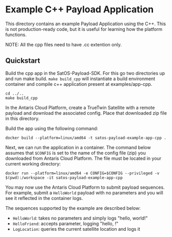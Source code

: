 # Example C++ Payload Application

This directory contains an example Payload Application using the C++.
This is not production-ready code, but it is useful for learning how the platform functions.

NOTE: All the cpp files need to have .cc extention only.

## Quickstart

Build the cpp app in the SatOS-Payload-SDK. For this go two directories up and run make build.
`make build_cpp` will instantiate a build environment container and compile c++ application present at examples/app-cpp.

```
cd ../.. 
make build_cpp
```

In the Antaris Cloud Platform, create a TrueTwin Satellite with a remote payload and download the associated config.
Place that downloaded zip file in this directory.

Build the app using the following command:

```
docker build --platform=linux/amd64 -t satos-payload-example-app-cpp .
```

Next, we can run the application in a container. The command below assumes that `$CONFIG` is set to the name of the config file (zip) you downloaded from Antaris Cloud Platform. The file must be located in your current working directory:

```
docker run --platform=linux/amd64 -e CONFIG=$CONFIG --privileged -v $(pwd):/workspace -it satos-payload-example-app-cpp
```

You may now use the Antaris Cloud Platform to submit payload sequences. For example, submit a `HelloWorld` payload with
no parameters and you will see it reflected in the container logs.

The sequences supported by the example are described below:
* `HelloWorld`: takes no parameters and simply logs "hello, world!"
* `HelloFriend`: accepts parameter, logging "hello, <parameter>!"
* `LogLocation`: queries the current satellite location and logs it
